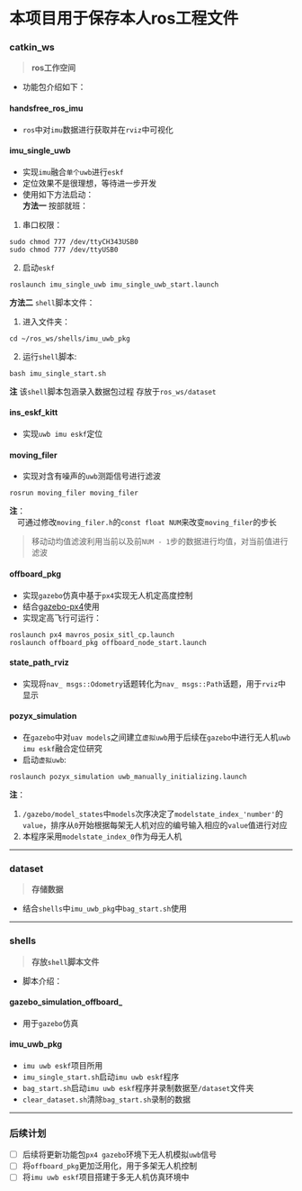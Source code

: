# 本项目用于保存本人ros工程文件
### catkin_ws
> **ros工作空间**  
* 功能包介绍如下：  
#### handsfree_ros_imu
* `ros`中对`imu`数据进行获取并在`rviz`中可视化  
#### imu_single_uwb
* 实现`imu`融合`单个uwb`进行`eskf`  
* 定位效果不是很理想，等待进一步开发  
* 使用如下方法启动：  
**方法一** 按部就班：  
1. 串口权限：
```
sudo chmod 777 /dev/ttyCH343USB0
sudo chmod 777 /dev/ttyUSB0
```
2. 启动`eskf`
```
roslaunch imu_single_uwb imu_single_uwb_start.launch
```
**方法二** `shell`脚本文件：  
1. 进入文件夹：  
```
cd ~/ros_ws/shells/imu_uwb_pkg
```
2. 运行`shell`脚本:  
```
bash imu_single_start.sh
```
**注** 该`shell`脚本包涵录入数据包过程 存放于`ros_ws/dataset`
#### ins_eskf_kitt
* 实现`uwb imu eskf`定位  
#### moving_filer
* 实现对含有噪声的`uwb`测距信号进行滤波  
```
rosrun moving_filer moving_filer
```
**注**：  
&emsp;可通过修改`moving_filer.h`的`const float NUM`来改变`moving_filer`的步长  
> 移动动均值滤波利用当前以及前`NUM - 1`步的数据进行均值，对当前值进行滤波
#### offboard_pkg
* 实现`gazebo`仿真中基于`px4`实现无人机定高度控制  
* 结合[gazebo-px4](https://github.com/PDXzst/PX4-Autopilot)使用  
* 实现定高飞行可运行：  
```
roslaunch px4 mavros_posix_sitl_cp.launch
roslaunch offboard_pkg offboard_node_start.launch
```
#### state_path_rviz
* 实现将`nav_ msgs::Odometry`话题转化为`nav_ msgs::Path`话题，用于`rviz`中显示  
#### pozyx_simulation
* 在`gazebo`中对`uav models`之间建立`虚拟uwb`用于后续在`gazebo`中进行无人机`uwb imu eskf`融合定位研究  
* 启动```虚拟uwb```:  
```
roslaunch pozyx_simulation uwb_manually_initializing.launch
```
**注**：  
1. `/gazebo/model_states`中`models`次序决定了`modelstate_index_'number'`的`value`，排序从`0`开始根据每架无人机对应的编号输入相应的`value`值进行对应  
2. 本程序采用`modelstate_index_0`作为母无人机  
***
### dataset
> **存储数据**  
* 结合`shells`中`imu_uwb_pkg`中`bag_start.sh`使用  
***
### shells
> **存放`shell`脚本文件**  
* 脚本介绍：  
#### gazebo_simulation_offboard_
* 用于`gazebo`仿真
#### imu_uwb_pkg
* `imu uwb eskf`项目所用  
* `imu_single_start.sh`启动`imu uwb eskf`程序  
* `bag_start.sh`启动`imu uwb eskf`程序并录制数据至`/dataset`文件夹  
* `clear_dataset.sh`清除`bag_start.sh`录制的数据
***
### 后续计划
- [ ] 后续将更新功能包`px4 gazebo`环境下无人机模拟`uwb`信号  
- [ ] 将`offboard_pkg`更加泛用化，用于多架无人机控制  
- [ ] 将`imu uwb eskf`项目搭建于多无人机仿真环境中  
